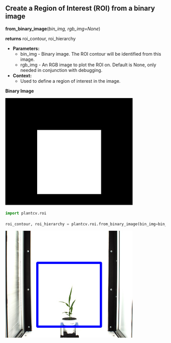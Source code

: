 ## Create a Region of Interest (ROI) from a binary image

**from_binary_image**(*bin_img, rgb_img=None*)

**returns** roi_contour, roi_hierarchy

- **Parameters:**
    - bin_img  - Binary image. The ROI contour will be identified from this image.
    - rgb_img  - An RGB image to plot the ROI on. Default is None, only needed in conjunction with debugging.
- **Context:**
    - Used to define a region of interest in the image.

**Binary Image**

![Screenshot](img/documentation_images/from_binary_image/binary_image.png)

```python
import plantcv.roi

roi_contour, roi_hierarchy = plantcv.roi.from_binary_image(bin_img=bin_img, rgb_img=rgb_img)
```

![Screenshot](img/documentation_images/from_binary_image/image_with_roi.png)
